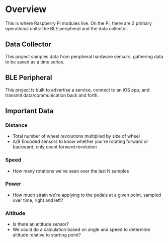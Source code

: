 # Overview
This is where Raspberry Pi modules live. On the Pi, there are 2 primary operational units: the BLE peripheral and the data collector.

## Data Collector
This project samples data from peripheral hardware sensors, gathering data to be saved as a time series.

## BLE Peripheral
This project is built to advertise a service, connect to an iOS app, and transmit data/communication back and forth.

## Important Data
### Distance
* Total number of wheel revolutions multiplied by size of wheel
* A/B Encoded sensors to know whether you're rotating forward or backward, only count forward revolution

### Speed
* How many rotations we've seen over the last N samples

### Power
* How much strain we're applying to the pedals at a given point, sampled over time, right and left?

### Altitude
* Is there an altitude sensor?
* We could do a calculation based on angle and speed to determine altitude relative to starting point?
